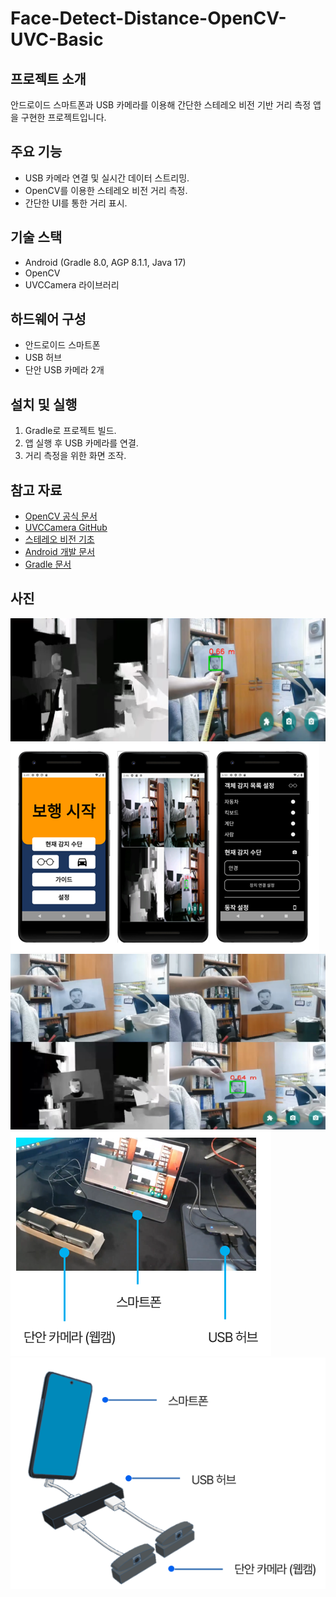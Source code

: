 # Face-Detect-Distance-OpenCV-UVC-Basic

## 프로젝트 소개
안드로이드 스마트폰과 USB 카메라를 이용해 간단한 스테레오 비전 기반 거리 측정 앱을 구현한 프로젝트입니다.

## 주요 기능
- USB 카메라 연결 및 실시간 데이터 스트리밍.
- OpenCV를 이용한 스테레오 비전 거리 측정.
- 간단한 UI를 통한 거리 표시.

## 기술 스택
- Android (Gradle 8.0, AGP 8.1.1, Java 17)
- OpenCV
- UVCCamera 라이브러리

## 하드웨어 구성
- 안드로이드 스마트폰
- USB 허브
- 단안 USB 카메라 2개

## 설치 및 실행
1. Gradle로 프로젝트 빌드.
2. 앱 실행 후 USB 카메라를 연결.
3. 거리 측정을 위한 화면 조작.

## 참고 자료
- [OpenCV 공식 문서](https://opencv.org/)
- [UVCCamera GitHub](https://github.com/saki4510t/UVCCamera)
- [스테레오 비전 기초](https://en.wikipedia.org/wiki/Stereo_vision)
- [Android 개발 문서](https://developer.android.com/)
- [Gradle 문서](https://gradle.org/docs/)

## 사진
![앱 실행 화면](https://github.com/Bojogae/Materials/blob/main/AndroidStereoCamera/1.png)
![앱 실행 화면](https://github.com/Bojogae/Materials/blob/main/AndroidStereoCamera/2.png)
![앱 실행 화면](https://github.com/Bojogae/Materials/blob/main/AndroidStereoCamera/3.png)
![앱 실행 화면](https://github.com/Bojogae/Materials/blob/main/AndroidStereoCamera/4.png)
![앱 실행 화면](https://github.com/Bojogae/Materials/blob/main/AndroidStereoCamera/5.png)

